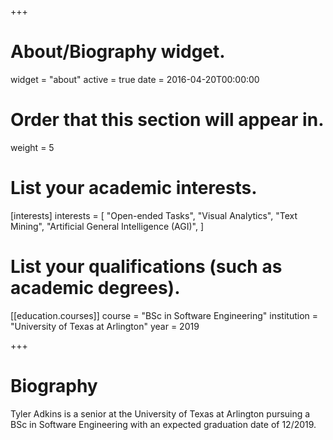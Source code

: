 +++
# About/Biography widget.
widget = "about"
active = true
date = 2016-04-20T00:00:00

# Order that this section will appear in.
weight = 5

# List your academic interests.
[interests]
  interests = [
    "Open-ended Tasks",
    "Visual Analytics",
    "Text Mining",
    "Artificial General Intelligence (AGI)",
  ]

# List your qualifications (such as academic degrees).

[[education.courses]]
  course = "BSc in Software Engineering"
  institution = "University of Texas at Arlington"
  year = 2019


 
+++

# Biography

Tyler Adkins is a senior at the University of Texas at Arlington pursuing a BSc in Software Engineering with an expected graduation date of 12/2019. 
